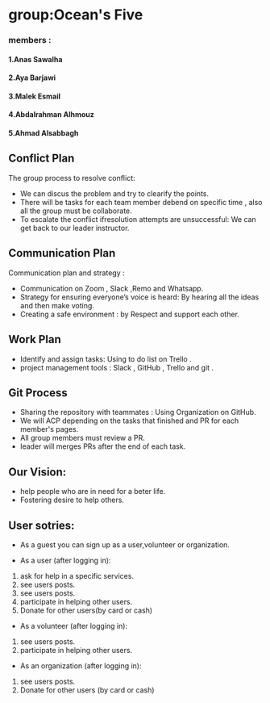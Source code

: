  # group:Ocean's Five

### members  :
#### 1.Anas Sawalha

#### 2.Aya Barjawi

#### 3.Malek Esmail

#### 4.Abdalrahman Alhmouz

#### 5.Ahmad Alsabbagh



## Conflict Plan

The group process to resolve conflict:
- We can discus the problem and try to clearify the points.
- There will be tasks for each team member debend on specific time , also all the group must be collaborate.
- To escalate the conflict ifresolution attempts are unsuccessful: We can get back to our leader instructor.

## Communication Plan

Communication plan and strategy :
- Communication on Zoom , Slack ,Remo and Whatsapp.
- Strategy for ensuring everyone’s voice is heard: By hearing all the ideas and then make voting.  
- Creating a safe environment : by Respect and support each other.

## Work Plan
- Identify and assign tasks: Using to do list on Trello .
- project management tools : Slack , GitHub , Trello and git .

## Git Process

- Sharing the repository with teammates : Using Organization on GitHub.
- We will ACP depending on the tasks that finished and PR for each member's pages.
- All group members must review a PR.
- leader will merges PRs after the end of each task.

## Our Vision:
- help people who are in need for a beter life.
- Fostering desire to help others.

## User sotries:
* As a guest you can sign up as a user,volunteer or organization.

* As a user (after logging in):
1. ask for help in a specific services.
2. see users posts.
3. see users posts.
4. participate in helping other users.
5. Donate for other users(by card or cash)

* As a volunteer (after logging in):
 1. see users posts.
 2. participate in helping other users.
 
* As an organization (after logging in):
 1. see users posts.
 2. Donate for other users (by card or cash)


 
